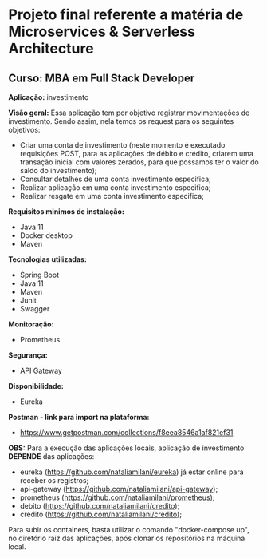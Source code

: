 # Projeto final referente a matéria de Microservices & Serverless Architecture
## Curso: MBA em Full Stack Developer

**Aplicação:** investimento

**Visão geral:** Essa aplicação tem por objetivo registrar movimentações de investimento.
Sendo assim, nela temos os request para os seguintes objetivos:
- Criar uma conta de investimento (neste momento é executado requisições POST, para as aplicações de débito e crédito, criarem uma transação inicial com valores zerados, para que possamos ter o valor do saldo do investimento);
- Consultar detalhes de uma conta investimento especifica;
- Realizar aplicação em uma conta investimento especifica;
- Realizar resgate em uma conta investimento especifica;

**Requisitos minimos de instalação:**
- Java 11
- Docker desktop
- Maven

**Tecnologias utilizadas:**
- Spring Boot
- Java 11
- Maven
- Junit
- Swagger

**Monitoração:**
- Prometheus

**Segurança:**
- API Gateway

**Disponibilidade:**
- Eureka

**Postman - link para import na plataforma:**
- https://www.getpostman.com/collections/f8eea8546a1af821ef31

**OBS:** Para a execução das aplicações locais, aplicação de investimento **DEPENDE** das aplicações:
- eureka (https://github.com/nataliamilani/eureka) já estar online para receber os registros;
- api-gateway (https://github.com/nataliamilani/api-gateway);
- prometheus (https://github.com/nataliamilani/prometheus);
- debito (https://github.com/nataliamilani/credito);
- credito (https://github.com/nataliamilani/credito);

Para subir os containers, basta utilizar o comando "docker-compose up", no diretório raiz das aplicações, após clonar os repositórios na máquina local.

